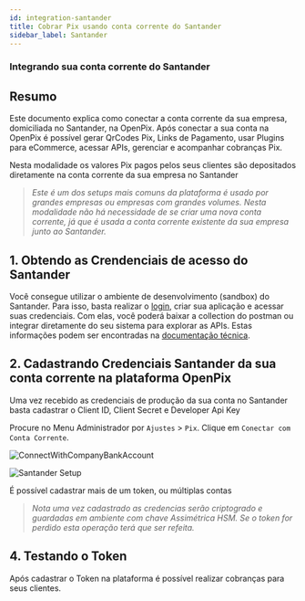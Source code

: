 ```yaml
---
id: integration-santander
title: Cobrar Pix usando conta corrente do Santander
sidebar_label: Santander
---
```


### Integrando sua conta corrente do Santander

## Resumo

Este documento explica como conectar a conta corrente da sua empresa, domiciliada no Santander, na OpenPix. Após conectar a sua conta na OpenPix é possível gerar QrCodes Pix, Links de Pagamento, usar Plugins para eCommerce, acessar APIs, gerenciar e acompanhar cobranças Pix.

Nesta modalidade os valores Pix pagos pelos seus clientes são depositados diretamente na conta corrente da sua empresa no Santander

> *Este é um dos setups mais comuns da plataforma é usado por grandes empresas ou empresas com grandes volumes.* 
*Nesta modalidade não há necessidade de se criar uma nova conta corrente, já que é usada a conta corrente existente da sua empresa junto ao Santander.*

## 1. Obtendo as Crendenciais de acesso do Santander

Você consegue utilizar o ambiente de desenvolvimento (sandbox) do Santander. Para isso, basta realizar o [login](https://developer.santander.com.br/user/login), criar sua aplicação e acessar suas credenciais. Com elas, você poderá baixar a collection do postman ou integrar diretamente do seu sistema para explorar as APIs. Estas informações podem ser encontradas na [documentação técnica](https://developer.santander.com.br/api/documentacao/pix#/Cob/put_cob__txid_).

## 2. Cadastrando Credenciais Santander da sua conta corrente na plataforma OpenPix

Uma vez recebido as credenciais de produção da sua conta no Santander basta cadastrar o Client ID, Client Secret e Developer Api Key

Procure no Menu Administrador por `Ajustes` > `Pix`. Clique em `Conectar com Conta Corrente`.

![ConnectWithCompanyBankAccount](/img/integrations/new-bank-account.png)

![Santander Setup](/img/integrations/santander-setup.png)

É possível cadastrar mais de um token, ou múltiplas contas 

> *Nota uma vez cadastrado as credencias serão criptogrado e guardadas em ambiente com chave Assimétrica HSM. Se o token for perdido esta operação terá que ser refeita.* 

## 4. Testando o Token

Após cadastrar o Token na plataforma é possível realizar cobranças para seus clientes. 
